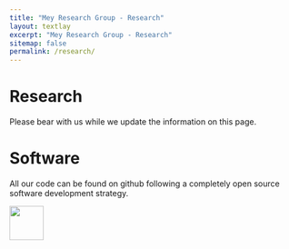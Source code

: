 ```yaml
---
title: "Mey Research Group - Research"
layout: textlay
excerpt: "Mey Research Group - Research"
sitemap: false
permalink: /research/
---
```


# Research

Please bear with us while we update the information on this page. 


# Software



All our code can be found on github following a completely open source software development strategy.    

<a href="https://github.com/meyresearch"> <img src="{{ site.url }}{{ site.baseurl }}/images/research/githubg.png" style="width: 60px; border: 20px" ></a>









